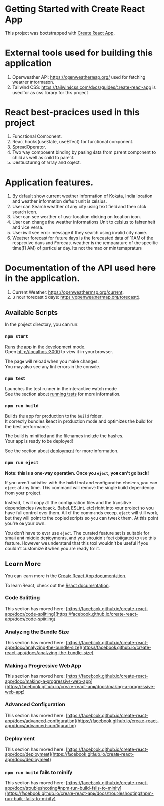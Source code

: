 # Getting Started with Create React App

This project was bootstrapped with [Create React App](https://github.com/facebook/create-react-app).

# External tools used for building this application 
1. Openweather API: https://openweathermap.org/ used for fetching weather information.
2. Tailwind CSS: https://tailwindcss.com/docs/guides/create-react-app is used for as css library for this project

# React best-pracices used in this project
1. Funcational Component.
2. React hooks(useState, useEffect) for functional component.
3. SpreadOperator.
4. Two way component binding by pasing data from parent component to child as well as child to parent.
5. Destructuring of array and object.

# Application features.
1. By default show current weather information of Kokata, India location and weather information default unit is celsius.
2. User can Search weather of any city using text field and then click search icon.
3. User can see weather of user location clicking on location icon.
4. User can change the weather informations Unit to celsius to  fahrenheit and vice versa.
5. User iwill see error message if they search using invalid city name.
6. Weather forecast for future days is the forecasted data of 11AM of the respective days and Forecast weather is the temparature of the specific time(11 AM) of particular day. Its not the max or min temaprature

# Documentation of the API used here in the application.
1. Current Weather: https://openweathermap.org/current.
2. 3 hour forecast 5 days: https://openweathermap.org/forecast5. 

## Available Scripts

In the project directory, you can run:

### `npm start`

Runs the app in the development mode.\
Open [http://localhost:3000](http://localhost:3000) to view it in your browser.

The page will reload when you make changes.\
You may also see any lint errors in the console.

### `npm test`

Launches the test runner in the interactive watch mode.\
See the section about [running tests](https://facebook.github.io/create-react-app/docs/running-tests) for more information.

### `npm run build`

Builds the app for production to the `build` folder.\
It correctly bundles React in production mode and optimizes the build for the best performance.

The build is minified and the filenames include the hashes.\
Your app is ready to be deployed!

See the section about [deployment](https://facebook.github.io/create-react-app/docs/deployment) for more information.

### `npm run eject`

**Note: this is a one-way operation. Once you `eject`, you can't go back!**

If you aren't satisfied with the build tool and configuration choices, you can `eject` at any time. This command will remove the single build dependency from your project.

Instead, it will copy all the configuration files and the transitive dependencies (webpack, Babel, ESLint, etc) right into your project so you have full control over them. All of the commands except `eject` will still work, but they will point to the copied scripts so you can tweak them. At this point you're on your own.

You don't have to ever use `eject`. The curated feature set is suitable for small and middle deployments, and you shouldn't feel obligated to use this feature. However we understand that this tool wouldn't be useful if you couldn't customize it when you are ready for it.

## Learn More

You can learn more in the [Create React App documentation](https://facebook.github.io/create-react-app/docs/getting-started).

To learn React, check out the [React documentation](https://reactjs.org/).

### Code Splitting

This section has moved here: [https://facebook.github.io/create-react-app/docs/code-splitting](https://facebook.github.io/create-react-app/docs/code-splitting)

### Analyzing the Bundle Size

This section has moved here: [https://facebook.github.io/create-react-app/docs/analyzing-the-bundle-size](https://facebook.github.io/create-react-app/docs/analyzing-the-bundle-size)

### Making a Progressive Web App

This section has moved here: [https://facebook.github.io/create-react-app/docs/making-a-progressive-web-app](https://facebook.github.io/create-react-app/docs/making-a-progressive-web-app)

### Advanced Configuration

This section has moved here: [https://facebook.github.io/create-react-app/docs/advanced-configuration](https://facebook.github.io/create-react-app/docs/advanced-configuration)

### Deployment

This section has moved here: [https://facebook.github.io/create-react-app/docs/deployment](https://facebook.github.io/create-react-app/docs/deployment)

### `npm run build` fails to minify

This section has moved here: [https://facebook.github.io/create-react-app/docs/troubleshooting#npm-run-build-fails-to-minify](https://facebook.github.io/create-react-app/docs/troubleshooting#npm-run-build-fails-to-minify)
